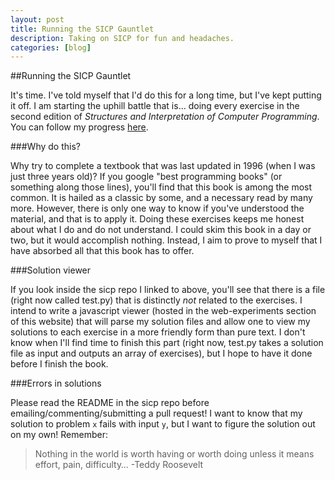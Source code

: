 ```yaml
---
layout: post
title: Running the SICP Gauntlet
description: Taking on SICP for fun and headaches.
categories: [blog]
---
```


##Running the SICP Gauntlet

It's time. I've told myself that I'd do this for a long time, but I've kept putting it off. I am starting the uphill battle that is… doing every exercise in the second edition of *Structures and Interpretation of Computer Programming*. You can follow my progress [here](https://github.com/semisight/sicp).

###Why do this?

Why try to complete a textbook that was last updated in 1996 (when I was just three years old)? If you google "best programming books" (or something along those lines), you'll find that this book is among the most common. It is hailed as a classic by some, and a necessary read by many more. However, there is only one way to know if you've understood the material, and that is to apply it. Doing these exercises keeps me honest about what I do and do not understand. I could skim this book in a day or two, but it would accomplish nothing. Instead, I aim to prove to myself that I have absorbed all that this book has to offer.

###Solution viewer

If you look inside the sicp repo I linked to above, you'll see that there is a file (right now called test.py) that is distinctly *not* related to the exercises. I intend to write a javascript viewer (hosted in the web-experiments section of this website) that will parse my solution files and allow one to view my solutions to each exercise in a more friendly form than pure text. I don't know when I'll find time to finish this part (right now, test.py takes a solution file as input and outputs an array of exercises), but I hope to have it done before I finish the book.

###Errors in solutions

Please read the README in the sicp repo before emailing/commenting/submitting a pull request! I want to know that my solution to problem `x` fails with input `y`, but I want to figure the solution out on my own! Remember:

> Nothing in the world is worth having or worth doing unless it means effort, pain, difficulty… -Teddy Roosevelt

